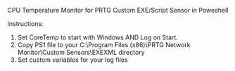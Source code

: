 CPU Temperature Monitor for PRTG Custom EXE/Script Sensor in Poweshell

Instructions:
1. Set CoreTemp to start with Windows AND Log on Start.
2. Copy PS1 file to your C:\Program Files (x86)\PRTG Network Monitor\Custom Sensors\EXEXML directory
3. Set custom variables for your log files 
